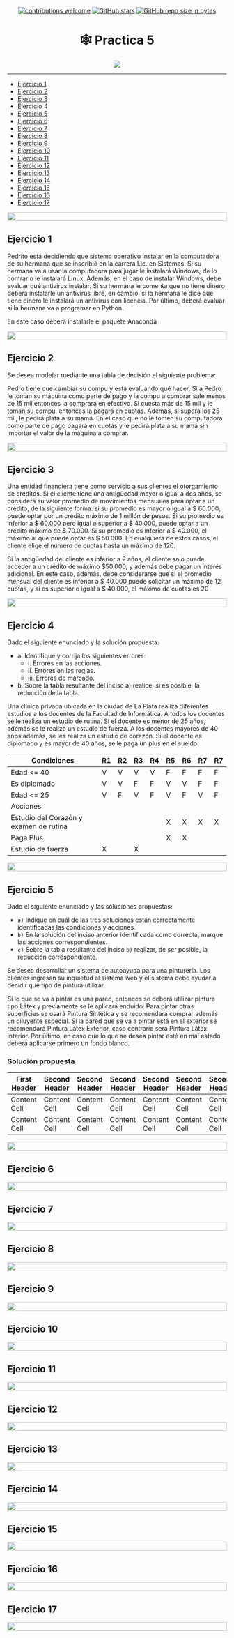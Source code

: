 <div align="center">

[![contributions welcome](https://img.shields.io/badge/contributions-welcome-brightgreen.svg?style=flat)](https://github.com/Nomadiix/IS1)
[![GitHub stars](https://img.shields.io/github/stars/Nomadiix/IS1)](https://github.com/FabianMartinez1234567/IS1/stargazers/)
[![GitHub repo size in bytes](https://img.shields.io/github/repo-size/Nomadiix/IS1)](https://github.com/Nomadiix/IS1)
 </div>
 
<h1 align="center"> 🕸️ Practica 5</h1>
<div align="center">
<img src="https://media.giphy.com/media/XG0tayFvL5MoSJ4OVw/giphy.gif"/>
</div>

---

- [Ejercicio 1 ]()
- [Ejercicio 2]()
- [Ejercicio 3]()
- [Ejercicio 4]()
- [Ejercicio 5]()
- [Ejercicio 6]()
- [Ejercicio 7]()
- [Ejercicio 8]()
- [Ejercicio 9]()
- [Ejercicio 10]()
- [Ejercicio 11]()
- [Ejercicio 12]()
- [Ejercicio 13]()
- [Ejercicio 14]()
- [Ejercicio 15]()
- [Ejercicio 16]()
- [Ejercicio 17]()

<img src= 'https://i.gifer.com/origin/8c/8cd3f1898255c045143e1da97fbabf10_w200.gif' height="20" width="100%">

## Ejercicio 1

Pedrito está decidiendo que sistema operativo instalar en la computadora de su hermana que se inscribió en la carrera Lic. en Sistemas. Si su hermana va a usar la computadora para jugar le instalará Windows, de lo contrario le instalará Linux. Además, en el caso de instalar Windows, debe evaluar qué antivirus instalar. Si su hermana le comenta que no tiene dinero deberá instalarle un antivirus libre, en cambio, si la hermana le dice que tiene dinero le instalará un antivirus con licencia. Por último, deberá evaluar si la hermana va a programar en Python. 

En este caso deberá instalarle el paquete Anaconda

<img src= 'https://i.gifer.com/origin/8c/8cd3f1898255c045143e1da97fbabf10_w200.gif' height="20" width="100%">

## Ejercicio 2

Se desea modelar mediante una tabla de decisión el siguiente problema:

Pedro tiene que cambiar su compu y está evaluando qué hacer. Si a Pedro le toman su máquina como parte de pago y la compu a comprar sale menos de 15 mil entonces la comprará en efectivo. Si cuesta más de 15 mil y le toman su compu, entonces la pagará en cuotas. Además, si supera los 25 mil, le pedirá plata a su mamá. En el caso que no le tomen su computadora como parte de pago pagará en cuotas y le pedirá plata a su mamá sin importar el valor de la máquina a comprar.

<img src= 'https://i.gifer.com/origin/8c/8cd3f1898255c045143e1da97fbabf10_w200.gif' height="20" width="100%">

## Ejercicio 3

Una entidad financiera tiene como servicio a sus clientes el otorgamiento de créditos. Si el cliente tiene una antigüedad mayor o igual a dos años, se considera su valor promedio de movimientos mensuales para optar a un crédito, de la siguiente forma: si su promedio es mayor o igual a $ 60.000, puede optar por un crédito máximo de 1 millón de pesos. Si su promedio es inferior a $ 60.000 pero igual o superior a $ 40.000, puede optar a un crédito máximo de $ 70.000. Si su promedio es inferior a $ 40.000, el máximo al que puede optar es $ 50.000. En cualquiera de estos casos, el cliente elige el número de cuotas hasta un máximo de 120.

Si la antigüedad del cliente es inferior a 2 años, el cliente solo puede acceder a un crédito de máximo $50.000, y además debe pagar un interés adicional. En este caso, además, debe considerarse que si el promedio mensual del cliente es inferior a $ 40.000 puede solicitar un máximo de 12 cuotas, y si es superior o igual a $ 40.000, el máximo de cuotas es 20

<img src= 'https://i.gifer.com/origin/8c/8cd3f1898255c045143e1da97fbabf10_w200.gif' height="20" width="100%">

## Ejercicio 4

Dado el siguiente enunciado y la solución propuesta:
- a. Identifique y corrija los siguientes errores:
    - i. Errores en las acciones.
    - ii. Errores en las reglas.
    - iii. Errores de marcado.
- b. Sobre la tabla resultante del inciso a) realice, si es posible, la reducción de la tabla.

Una clínica privada ubicada en la ciudad de La Plata realiza diferentes estudios a los docentes de la Facultad de Informática. A todos los docentes se le realiza un estudio de rutina. Si el docente es menor  de 25 años, además se le realiza un estudio de fuerza. A los docentes mayores de 40 años además, se les realiza un estudio de corazón.  Si el docente es diplomado y es mayor de 40 años, se le paga un plus en el sueldo

| Condiciones  | R1 | R2 | R3 | R4 | R5 | R6 | R7 | R7 |
| ------------- | ------------- | ------------- | ------------- | ------------- | ------------- | ------------- | ------------- | ------------- |
| Edad <= 40 | V  | V  | V  | V  | F  | F  | F  | F  |
| Es diplomado | V  | V  | F  | F  | V  | V  | F  | F  |
| Edad <= 25 | V  | F  | V  | F  | V  | F  | V  | F  |
| Acciones |   |   |   |   |   |   |   |   |
| Estudio del Corazón y examen de rutina  |  |   |   |   | X  | X  | X  | X  |
| Paga Plus |   |   |   |   | X  | X  |   |   |
| Estudio de fuerza | X  |   | X  |   |   |   |   |   |

<img src= 'https://i.gifer.com/origin/8c/8cd3f1898255c045143e1da97fbabf10_w200.gif' height="20" width="100%">

## Ejercicio 5

Dado el siguiente enunciado y las soluciones propuestas:

- `a)` Indique en cuál de las tres soluciones están correctamente identificadas las condiciones y acciones.
- `b)` En la solución del inciso anterior identificada como correcta, marque las acciones correspondientes.
- `c)` Sobre la tabla resultante del inciso `b)` realizar, de ser posible, la reducción correspondiente.

Se desea desarrollar un sistema de autoayuda para una pinturería. Los clientes ingresan su inquietud al sistema web y el sistema debe ayudar a decidir qué tipo de pintura utilizar.

Si lo que se va a pintar es una pared, entonces se deberá utilizar pintura tipo Látex y previamente se le aplicará enduido. Para pintar otras superficies se usará Pintura Sintética y se recomendará comprar además un diluyente especial. Si la pared que se va a pintar está en el exterior se recomendará Pintura Látex Exterior, caso contrario será Pintura Látex Interior.  Por último, en caso que lo que se desea pintar esté en mal estado, deberá aplicarse primero un fondo blanco.

### Solución propuesta 

| First Header  | Second Header | Second Header | Second Header | Second Header | Second Header | Second Header | Second Header | Second Header |
| ------------- | ------------- | ------------- | ------------- | ------------- | ------------- | ------------- | ------------- | ------------- |
| Content Cell  | Content Cell  | Content Cell  | Content Cell  | Content Cell  | Content Cell  | Content Cell  | Content Cell  | Content Cell  |
| Content Cell  | Content Cell  | Content Cell  | Content Cell  | Content Cell  | Content Cell  | Content Cell  | Content Cell  | Content Cell  |

<img src= 'https://i.gifer.com/origin/8c/8cd3f1898255c045143e1da97fbabf10_w200.gif' height="20" width="100%">

## Ejercicio 6

<img src= 'https://i.gifer.com/origin/8c/8cd3f1898255c045143e1da97fbabf10_w200.gif' height="20" width="100%">

## Ejercicio 7

<img src= 'https://i.gifer.com/origin/8c/8cd3f1898255c045143e1da97fbabf10_w200.gif' height="20" width="100%">

## Ejercicio 8

<img src= 'https://i.gifer.com/origin/8c/8cd3f1898255c045143e1da97fbabf10_w200.gif' height="20" width="100%">

## Ejercicio 9

<img src= 'https://i.gifer.com/origin/8c/8cd3f1898255c045143e1da97fbabf10_w200.gif' height="20" width="100%">

## Ejercicio 10

<img src= 'https://i.gifer.com/origin/8c/8cd3f1898255c045143e1da97fbabf10_w200.gif' height="20" width="100%">

## Ejercicio 11

<img src= 'https://i.gifer.com/origin/8c/8cd3f1898255c045143e1da97fbabf10_w200.gif' height="20" width="100%">

## Ejercicio 12

<img src= 'https://i.gifer.com/origin/8c/8cd3f1898255c045143e1da97fbabf10_w200.gif' height="20" width="100%">

## Ejercicio 13

<img src= 'https://i.gifer.com/origin/8c/8cd3f1898255c045143e1da97fbabf10_w200.gif' height="20" width="100%">

## Ejercicio 14

<img src= 'https://i.gifer.com/origin/8c/8cd3f1898255c045143e1da97fbabf10_w200.gif' height="20" width="100%">

## Ejercicio 15

<img src= 'https://i.gifer.com/origin/8c/8cd3f1898255c045143e1da97fbabf10_w200.gif' height="20" width="100%">

## Ejercicio 16

<img src= 'https://i.gifer.com/origin/8c/8cd3f1898255c045143e1da97fbabf10_w200.gif' height="20" width="100%">

## Ejercicio 17

<img src= 'https://i.gifer.com/origin/8c/8cd3f1898255c045143e1da97fbabf10_w200.gif' height="20" width="100%">
